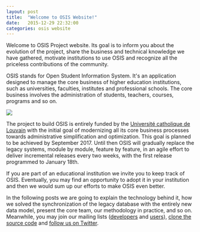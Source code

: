 ```yaml
---
layout: post
title:  "Welcome to OSIS Website!"
date:   2015-12-29 22:32:00
categories: osis website
---
```


Welcome to OSIS Project website. Its goal is to inform you about the evolution
of the project, share the business and technical knowledge we have gathered,
motivate institutions to use OSIS and recognize all the priceless contributions
of the community.

OSIS stands for Open Student Information System. It's an application designed to
manage the core business of higher education institutions, such as universities,
faculties, institutes and professional schools. The core business involves the
administration of students, teachers, courses, programs and so on.

<img src="{{ site.url }}/assets/lln.jpg">

The project to build OSIS is entirely funded by the
[Université catholique de Louvain](http://uclouvain.be) with the initial goal of
modernizing all its core business processes towards administrative
simplification and optimization. This goal is planned to be achieved by
September 2017. Until then OSIS will gradually replace the legacy systems,
module by module, feature by feature, in an agile effort to deliver incremental
releases every two weeks, with the first release programmed to January 18th.

If you are part of an educational institution we invite you to keep track of
OSIS. Eventually, you may find an opportunity to adopt it in your institution
and then we would sum up our efforts to make OSIS even better.

In the following posts we are going to explain the technology behind it, how we
solved the synchronization of the legacy database with the entirely new data
model, present the core team, our methodology in practice, and so on. Meanwhile,
you may join our mailing lists
([developers](https://groups.google.com/forum/?hl=en#!aboutgroup/osis-dev) and
[users](https://groups.google.com/forum/?hl=en#!aboutgroup/osis-user)),
[clone the source code](https://github.com/uclouvain/osis) and
[follow us on Twitter](https://twitter.com/osis_louvain).
